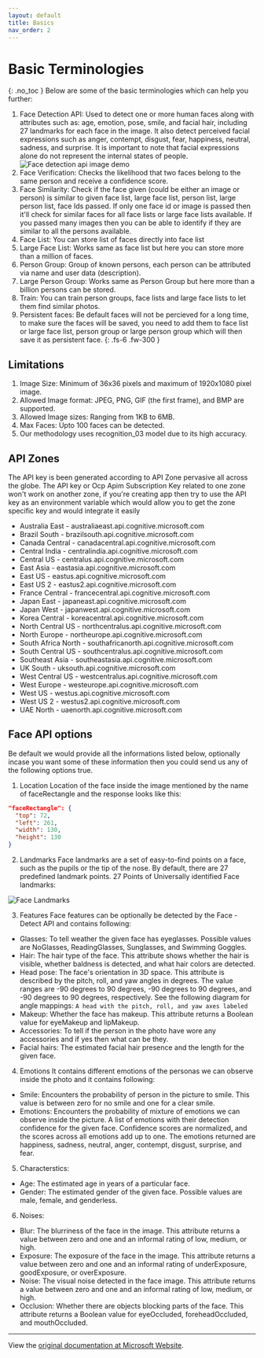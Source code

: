 ```yaml
---
layout: default
title: Basics
nav_order: 2
---
```


# Basic Terminologies
{: .no_toc }
Below are some of the basic terminologies which can help you further:
1. Face Detection API: Used to detect one or more human faces along with attributes such as: age, emotion, pose, smile, and facial hair, including 27 landmarks for each face in the image. It also detect perceived facial expressions such as anger, contempt, disgust, fear, happiness, neutral, sadness, and surprise. It is important to note that facial expressions alone do not represent the internal states of people.
  ![Face detection api image demo](../../assets/images/face-detect.PNG)
2. Face Verification: Checks the likelihood that two faces belong to the same person and receive a confidence score.
3. Face Similarity: Check if the face given (could be either an image or person) is similar to given face list, large face list, person list, large person list, face Ids passed. If only one face id or image is passed then it'll check for similar faces for all face lists or large face lists available. If you passed many images then you can be able to identify if they are similar to all the persons available. 
4. Face List: You can store list of faces directly into face list
5. Large Face List: Works same as face list but here you can store more than a million of faces.
6. Person Group: Group of known persons, each person can be attributed via name and user data (description).
7. Large Person Group: Works same as Person Group but here more than a billion persons can be stored.
8. Train: You can train person groups, face lists and large face lists to let them find similar photos.
8. Persistent faces: Be default faces will not be percieved for a long time, to make sure the faces will be saved, you need to add them to face list or large face list, person group or large person group which will then save it as persistent face.
{: .fs-6 .fw-300 }

## Limitations
 
1. Image Size: Minimum of 36x36 pixels and maximum of 1920x1080 pixel image.
2. Allowed Image format: JPEG, PNG, GIF (the first frame), and BMP are supported. 
3. Allowed Image sizes: Ranging from 1KB to 6MB.
4. Max Faces: Upto 100 faces can be detected.
5. Our methodology uses recognition_03 model due to its high accuracy.

## API Zones
The API key is been generated according to API Zone pervasive all across the globe. The API key or Ocp Apim Subscription Key related to one zone won't work on another zone, if you're creating app then try to use the API key as an environment variable which would allow you to get the zone specific key and would integrate it easily
- Australia East - australiaeast.api.cognitive.microsoft.com
- Brazil South - brazilsouth.api.cognitive.microsoft.com
- Canada Central - canadacentral.api.cognitive.microsoft.com
- Central India - centralindia.api.cognitive.microsoft.com
- Central US - centralus.api.cognitive.microsoft.com
- East Asia - eastasia.api.cognitive.microsoft.com
- East US - eastus.api.cognitive.microsoft.com
- East US 2 - eastus2.api.cognitive.microsoft.com
- France Central - francecentral.api.cognitive.microsoft.com
- Japan East - japaneast.api.cognitive.microsoft.com
- Japan West - japanwest.api.cognitive.microsoft.com
- Korea Central - koreacentral.api.cognitive.microsoft.com
- North Central US - northcentralus.api.cognitive.microsoft.com
- North Europe - northeurope.api.cognitive.microsoft.com
- South Africa North - southafricanorth.api.cognitive.microsoft.com
- South Central US - southcentralus.api.cognitive.microsoft.com
- Southeast Asia - southeastasia.api.cognitive.microsoft.com
- UK South - uksouth.api.cognitive.microsoft.com
- West Central US - westcentralus.api.cognitive.microsoft.com
- West Europe - westeurope.api.cognitive.microsoft.com
- West US - westus.api.cognitive.microsoft.com
- West US 2 - westus2.api.cognitive.microsoft.com
- UAE North - uaenorth.api.cognitive.microsoft.com


## Face API options
Be default we would provide all the informations listed below, optionally incase you want some of these information then you could send us any of the following options true.
1. Location
Location of the face inside the image mentioned by the name of faceRectangle and the response looks like this:
```json
"faceRectangle": {
  "top": 72,
  "left": 261,
  "width": 130,
  "height": 130
}
```
2. Landmarks
Face landmarks are a set of easy-to-find points on a face, such as the pupils or the tip of the nose. By default, there are 27 predefined landmark points. 27 Points of Universally identified Face landmarks:

![Face Landmarks](../../assets/images/landmarks_what.jpg)

3. Features
Face features can be optionally be detected by the Face - Detect API and contains following:
- Glasses: To tell weather the given face has eyeglasses. Possible values are NoGlasses, ReadingGlasses, Sunglasses, and Swimming Goggles.
- Hair: The hair type of the face. This attribute shows whether the hair is visible, whether baldness is detected, and what hair colors are detected.
- Head pose: The face's orientation in 3D space. This attribute is described by the pitch, roll, and yaw angles in degrees. The value ranges are -90 degrees to 90 degrees, -90 degrees to 90 degrees, and -90 degrees to 90 degrees, respectively. See the following diagram for angle mappings:
```A head with the pitch, roll, and yaw axes labeled```
- Makeup: Whether the face has makeup. This attribute returns a Boolean value for eyeMakeup and lipMakeup.
- Accessories: To tell if the person in the photo have wore any accessories and if yes then what can be they.
- Facial hairs: The estimated facial hair presence and the length for the given face.

4. Emotions
It contains different emotions of the personas we can observe inside the photo and it contains following:
 - Smile: Encounters the probability of person in the picture to smile. This value is between zero for no smile and one for a clear smile.
 - Emotions: Encounters the probability of mixture of emotions we can observe inside the picture. A list of emotions with their detection confidence for the given face. Confidence scores are normalized, and the scores across all emotions add up to one. The emotions returned are happiness, sadness, neutral, anger, contempt, disgust, surprise, and fear.

5. Characterstics:
 - Age: The estimated age in years of a particular face.
 - Gender: The estimated gender of the given face. Possible values are male, female, and genderless.

6. Noises:
 - Blur: The blurriness of the face in the image. This attribute returns a value between zero and one and an informal rating of low, medium, or high.
 - Exposure: The exposure of the face in the image. This attribute returns a value between zero and one and an informal rating of underExposure, goodExposure, or overExposure.
 - Noise: The visual noise detected in the face image. This attribute returns a value between zero and one and an informal rating of low, medium, or high.
- Occlusion: Whether there are objects blocking parts of the face. This attribute returns a Boolean value for eyeOccluded, foreheadOccluded, and mouthOccluded.

---

View the [original documentation at Microsoft Website](https://github.com/pmarsceill/just-the-docs/tree/master/_config.yml).